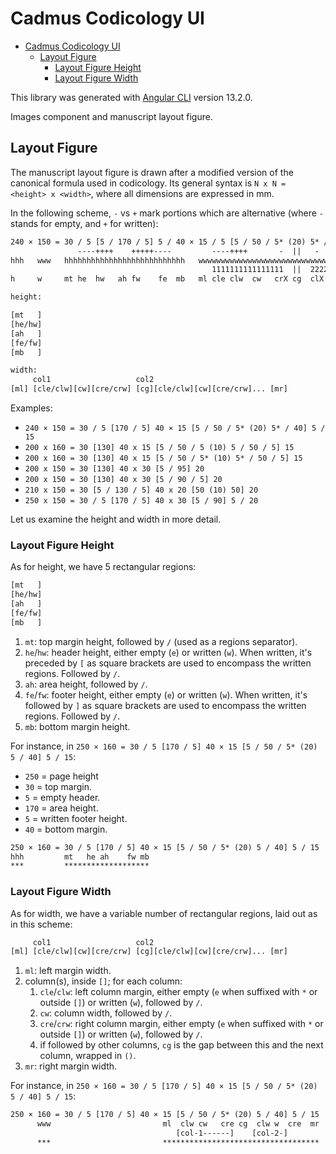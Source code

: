 # Cadmus Codicology UI

- [Cadmus Codicology UI](#cadmus-codicology-ui)
  - [Layout Figure](#layout-figure)
    - [Layout Figure Height](#layout-figure-height)
    - [Layout Figure Width](#layout-figure-width)

This library was generated with [Angular CLI](https://github.com/angular/angular-cli) version 13.2.0.

Images component and manuscript layout figure.

## Layout Figure

The manuscript layout figure is drawn after a modified version of the canonical formula used in codicology. Its general syntax is `N x N = <height> x <width>`, where all dimensions are expressed in mm.

In the following scheme, `-` vs `+` mark portions which are alternative (where `-` stands for empty, and `+` for written):

```txt
240 × 150 = 30 / 5 [5 / 170 / 5] 5 / 40 × 15 / 5 [5 / 50 / 5* (20) 5* / 40 / 5] 5 / 15
               ----++++    +++++----         ----++++       -  ||   -      ++++----
hhh   www   hhhhhhhhhhhhhhhhhhhhhhhhhhh   wwwwwwwwwwwwwwwwwwwwwwwwwwwwwwwwwwwwwwwwwwww
                                             1111111111111111  ||  22222222222222
h     w     mt he  hw   ah fw    fe  mb   ml cle clw  cw   crX cg  clX  cw crw cre  mr

height:

[mt   ]
[he/hw]
[ah   ]
[fe/fw]
[mb   ]

width:
     col1                   col2
[ml] [cle/clw][cw][cre/crw] [cg][cle/clw][cw][cre/crw]... [mr]
```

Examples:

- `240 × 150 = 30 / 5 [170 / 5] 40 × 15 [5 / 50 / 5* (20) 5* / 40] 5 / 15`
- `200 x 160 = 30 [130] 40 x 15 [5 / 50 / 5 (10) 5 / 50 / 5] 15`
- `200 x 160 = 30 [130] 40 x 15 [5 / 50 / 5* (10) 5* / 50 / 5] 15`
- `200 x 150 = 30 [130] 40 x 30 [5 / 95] 20`
- `200 x 150 = 30 [130] 40 x 30 [5 / 90 / 5] 20`
- `210 x 150 = 30 [5 / 130 / 5] 40 x 20 [50 (10) 50] 20`
- `250 x 150 = 30 / 5 [170 / 5] 40 x 30 [5 / 90] 5 / 20`

Let us examine the height and width in more detail.

### Layout Figure Height

As for height, we have 5 rectangular regions:

```txt
[mt   ]
[he/hw]
[ah   ]
[fe/fw]
[mb   ]
```

1. `mt`: top margin height, followed by `/` (used as a regions separator).
2. `he`/`hw`: header height, either empty (`e`) or written (`w`). When written, it's preceded by `[` as square brackets are used to encompass the written regions. Followed by `/`.
3. `ah`: area height, followed by `/`.
4. `fe`/`fw`: footer height, either empty (`e`) or written (`w`). When written, it's followed by `]` as square brackets are used to encompass the written regions. Followed by `/`.
5. `mb`: bottom margin height.

For instance, in `250 × 160 = 30 / 5 [170 / 5] 40 × 15 [5 / 50 / 5* (20) 5 / 40] 5 / 15`:

- `250` = page height
- `30` = top margin.
- `5` = empty header.
- `170` = area height.
- `5` = written footer height.
- `40` = bottom margin.

```txt
250 × 160 = 30 / 5 [170 / 5] 40 × 15 [5 / 50 / 5* (20) 5 / 40] 5 / 15
hhh         mt   he ah    fw mb
***         *******************
```

### Layout Figure Width

As for width, we have a variable number of rectangular regions, laid out as in this scheme:

```txt
     col1                   col2
[ml] [cle/clw][cw][cre/crw] [cg][cle/clw][cw][cre/crw]... [mr]
```

1. `ml`: left margin width.
2. column(s), inside `[]`; for each column:
   1. `cle`/`clw`: left column margin, either empty (`e` when suffixed with `*` or outside `[]`) or written (`w`), followed by `/`.
   2. `cw`: column width, followed by `/`.
   3. `cre`/`crw`: right column margin, either empty (`e` when suffixed with `*` or outside `[]`) or written (`w`), followed by `/`.
   4. if followed by other columns, `cg` is the gap between this and the next column, wrapped in `()`.
3. `mr`: right margin width.

For instance, in `250 × 160 = 30 / 5 [170 / 5] 40 × 15 [5 / 50 / 5* (20) 5 / 40] 5 / 15`:

```txt
250 × 160 = 30 / 5 [170 / 5] 40 × 15 [5 / 50 / 5* (20) 5 / 40] 5 / 15
      www                         ml  clw cw   cre cg  clw w  cre  mr
                                     [col-1------]    [col-2-]
      ***                         ***********************************
```
